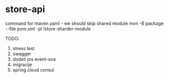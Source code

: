 # store-api

command for maven.yaml - we should skip shared module
mvn -B package --file pom.xml -pl !store-sharder-module

TODO:
1. stress test
2. swagger
3. dodati jos event-ova
4. migracije
5. spring cloud consul